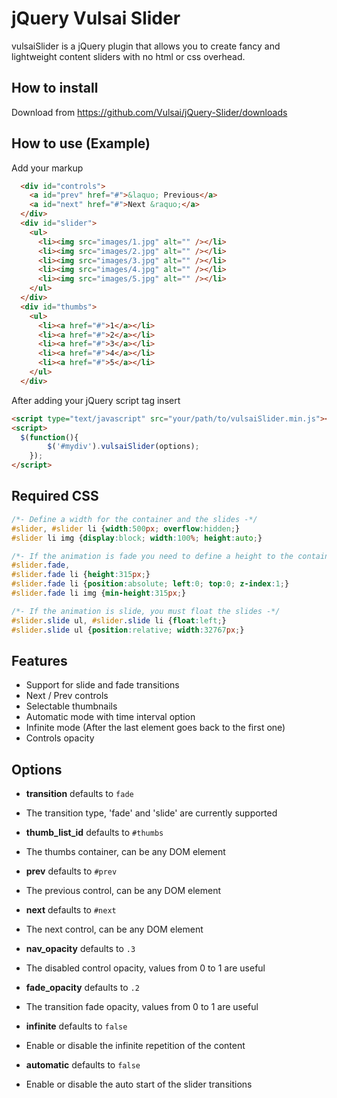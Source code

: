 # jQuery Vulsai Slider

vulsaiSlider is a jQuery plugin that allows you to create fancy and lightweight content sliders with no html or css overhead.

## How to install

Download from <https://github.com/Vulsai/jQuery-Slider/downloads>

## How to use (Example)

Add your markup

```html
  <div id="controls">
    <a id="prev" href="#">&laquo; Previous</a>
    <a id="next" href="#">Next &raquo;</a>
  </div>
  <div id="slider">
    <ul>
      <li><img src="images/1.jpg" alt="" /></li>
      <li><img src="images/2.jpg" alt="" /></li>
      <li><img src="images/3.jpg" alt="" /></li>
      <li><img src="images/4.jpg" alt="" /></li>
      <li><img src="images/5.jpg" alt="" /></li>
    </ul>
  </div>
  <div id="thumbs">
    <ul>
      <li><a href="#">1</a></li>
      <li><a href="#">2</a></li>
      <li><a href="#">3</a></li>
      <li><a href="#">4</a></li>
      <li><a href="#">5</a></li>
    </ul>
  </div>
```
After adding your jQuery script tag insert

```html
<script type="text/javascript" src="your/path/to/vulsaiSlider.min.js"></script>
<script>
  $(function(){
		$('#mydiv').vulsaiSlider(options);
	});
</script>
```

## Required CSS

```css
/*- Define a width for the container and the slides -*/
#slider, #slider li {width:500px; overflow:hidden;}
#slider li img {display:block; width:100%; height:auto;}

/*- If the animation is fade you need to define a height to the container and the slide -*/
#slider.fade,
#slider.fade li {height:315px;}
#slider.fade li {position:absolute; left:0; top:0; z-index:1;}
#slider.fade li img {min-height:315px;}

/*- If the animation is slide, you must float the slides -*/
#slider.slide ul, #slider.slide li {float:left;}
#slider.slide ul {position:relative; width:32767px;}
```

## Features

* Support for slide and fade transitions
* Next / Prev controls
* Selectable thumbnails
* Automatic mode with time interval option
* Infinite mode (After the last element goes back to the first one)
* Controls opacity

## Options

* **transition** defaults to `fade`
 * The transition type, 'fade' and 'slide' are currently supported

* **thumb_list_id** defaults to `#thumbs`
 * The thumbs container, can be any DOM element

* **prev** defaults to `#prev`
 * The previous control, can be any DOM element

* **next** defaults to `#next`
 * The next control, can be any DOM element

* **nav_opacity** defaults to `.3`
 * The disabled control opacity, values from 0 to 1 are useful
 
* **fade_opacity** defaults to `.2`
 * The transition fade opacity, values from 0 to 1 are useful

* **infinite** defaults to `false`
 * Enable or disable the infinite repetition of the content

* **automatic** defaults to `false`
 * Enable or disable the auto start of the slider transitions
